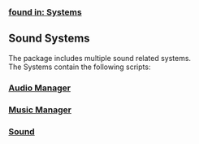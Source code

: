 ### [found in: Systems](https://github.com/Sad-AI-dev/dev-kit_Package/blob/main/Documentation/SubPages/Systems.md)
## Sound Systems
The package includes multiple sound related systems.  
The Systems contain the following scripts:  

### [Audio Manager](https://github.com/Sad-AI-dev/dev-kit_Package/blob/main/Documentation/SubPages/Systems/SoundSystems/AudioManager.md)
### [Music Manager](https://github.com/Sad-AI-dev/dev-kit_Package/blob/main/Documentation/SubPages/Systems/SoundSystems/MusicManager.md)
### [Sound](https://github.com/Sad-AI-dev/dev-kit_Package/blob/main/Documentation/SubPages/Systems/SoundSystems/Sound.md)
